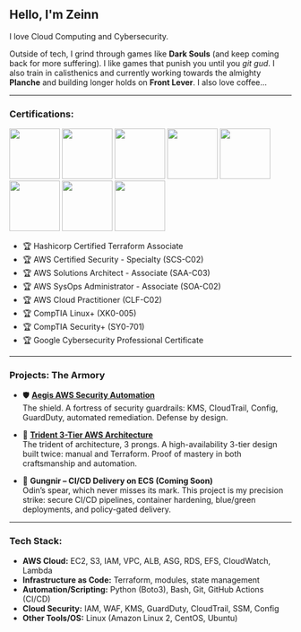 ## Hello, I'm Zeinn

I love Cloud Computing and Cybersecurity. 

Outside of tech, I grind through games like **Dark Souls** (and keep coming back for more suffering). I like games that punish you until you *git gud*. I also train in calisthenics and currently working towards the almighty **Planche** and building longer holds on **Front Lever**. I also love coffee...

---

### Certifications:
<p align="left">
  <img src="https://images.credly.com/images/0dc62494-dc94-469a-83af-e35309f27356/blob" width="90" />
  <img src="https://images.credly.com/images/53acdae5-d69f-4dda-b650-d02ed7a50dd7/image.png" width="90" />
  <img src="https://images.credly.com/images/0e284c3f-5164-4b21-8660-0d84737941bc/image.png" width="90" />
  <img src="https://images.credly.com/images/f0d3fbb9-bfa7-4017-9989-7bde8eaf42b1/image.png" width="90" />
  <img src="https://images.credly.com/images/00634f82-b07f-4bbd-a6bb-53de397fc3a6/image.png" width="90" />
  <img src="https://images.credly.com/images/c8ba8fa6-ab8b-4df7-879f-4ae7b98b2765/blob" width="90" />
  <img src="https://images.credly.com/images/80d8a06a-c384-42bf-ad36-db81bce5adce/blob" width="90" />
  <img src="https://images.credly.com/images/0bf0f2da-a699-4c82-82e2-56dcf1f2e1c7/image.png" width="90" />
</p>


- 🏆 Hashicorp Certified Terraform Associate
- 🏆 AWS Certified Security - Specialty (SCS-C02)
- 🏆 AWS Solutions Architect - Associate (SAA-C03)
- 🏆 AWS SysOps Administrator - Associate (SOA-C02) 
- 🏆 AWS Cloud Practitioner (CLF-C02)  
- 🏆 CompTIA Linux+ (XK0-005)  
- 🏆 CompTIA Security+ (SY0-701)  
- 🏆 Google Cybersecurity Professional Certificate

---

### Projects: The Armory
- 🛡️ **[Aegis AWS Security Automation](https://github.com/z31nnx/aegis-aws-security)**  
  The shield. A fortress of security guardrails: KMS, CloudTrail, Config, GuardDuty, automated remediation. Defense by design.  

- 🔱 **[Trident 3-Tier AWS Architecture](https://github.com/z31nnx/trident-aws-3tier)**  
  The trident of architecture, 3 prongs. A high-availability 3-tier design built twice: manual and Terraform. Proof of mastery in both craftsmanship and automation.  

- 🎯 **Gungnir – CI/CD Delivery on ECS (Coming Soon)**  
  Odin’s spear, which never misses its mark. This project is my precision strike: secure CI/CD pipelines, container hardening, blue/green deployments, and policy-gated delivery.


---

### Tech Stack:
- **AWS Cloud:** EC2, S3, IAM, VPC, ALB, ASG, RDS, EFS, CloudWatch, Lambda
- **Infrastructure as Code:** Terraform, modules, state management 
- **Automation/Scripting:** Python (Boto3), Bash, Git, GitHub Actions (CI/CD)
- **Cloud Security:** IAM, WAF, KMS, GuardDuty, CloudTrail, SSM, Config
- **Other Tools/OS:** Linux (Amazon Linux 2, CentOS, Ubuntu)




<!--
**z31nnx/z31nnx** is a ✨ _special_ ✨ repository because its `README.md` (this file) appears on your GitHub profile.

Here are some ideas to get you started:

- 🔭 I’m currently working on ...
- 🌱 I’m currently learning ...
- 👯 I’m looking to collaborate on ...
- 🤔 I’m looking for help with ...
- 💬 Ask me about ...
- 📫 How to reach me: ...
- 😄 Pronouns: ...
- ⚡ Fun fact: ...
-->
